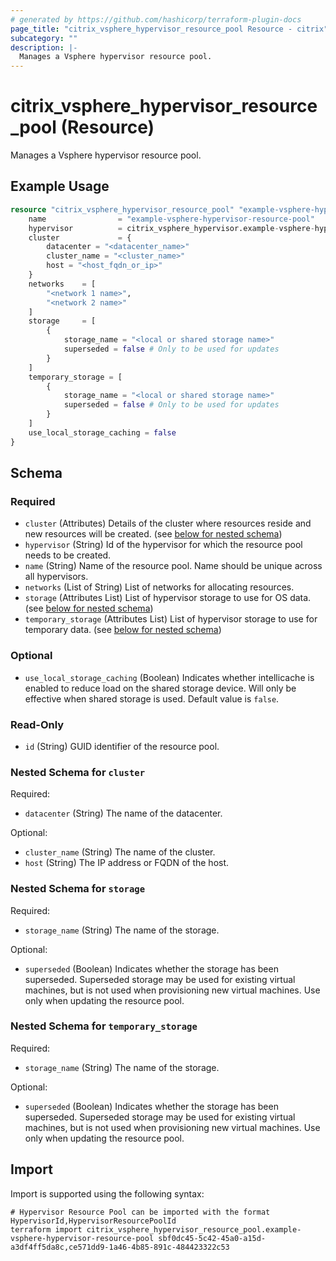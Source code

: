 ```yaml
---
# generated by https://github.com/hashicorp/terraform-plugin-docs
page_title: "citrix_vsphere_hypervisor_resource_pool Resource - citrix"
subcategory: ""
description: |-
  Manages a Vsphere hypervisor resource pool.
---
```


# citrix_vsphere_hypervisor_resource_pool (Resource)

Manages a Vsphere hypervisor resource pool.

## Example Usage

```terraform
resource "citrix_vsphere_hypervisor_resource_pool" "example-vsphere-hypervisor-resource-pool" {
    name                = "example-vsphere-hypervisor-resource-pool"
    hypervisor          = citrix_vsphere_hypervisor.example-vsphere-hypervisor.id
    cluster             = {
        datacenter = "<datacenter_name>"
        cluster_name = "<cluster_name>"
        host = "<host_fqdn_or_ip>"
    }
    networks    = [
        "<network 1 name>",
        "<network 2 name>"
    ]
    storage     = [
        {
            storage_name = "<local or shared storage name>"
            superseded = false # Only to be used for updates
        }
    ]
    temporary_storage = [
        {
            storage_name = "<local or shared storage name>"
            superseded = false # Only to be used for updates
        }
    ]
    use_local_storage_caching = false
}
```

<!-- schema generated by tfplugindocs -->
## Schema

### Required

- `cluster` (Attributes) Details of the cluster where resources reside and new resources will be created. (see [below for nested schema](#nestedatt--cluster))
- `hypervisor` (String) Id of the hypervisor for which the resource pool needs to be created.
- `name` (String) Name of the resource pool. Name should be unique across all hypervisors.
- `networks` (List of String) List of networks for allocating resources.
- `storage` (Attributes List) List of hypervisor storage to use for OS data. (see [below for nested schema](#nestedatt--storage))
- `temporary_storage` (Attributes List) List of hypervisor storage to use for temporary data. (see [below for nested schema](#nestedatt--temporary_storage))

### Optional

- `use_local_storage_caching` (Boolean) Indicates whether intellicache is enabled to reduce load on the shared storage device. Will only be effective when shared storage is used. Default value is `false`.

### Read-Only

- `id` (String) GUID identifier of the resource pool.

<a id="nestedatt--cluster"></a>
### Nested Schema for `cluster`

Required:

- `datacenter` (String) The name of the datacenter.

Optional:

- `cluster_name` (String) The name of the cluster.
- `host` (String) The IP address or FQDN of the host.


<a id="nestedatt--storage"></a>
### Nested Schema for `storage`

Required:

- `storage_name` (String) The name of the storage.

Optional:

- `superseded` (Boolean) Indicates whether the storage has been superseded. Superseded storage may be used for existing virtual machines, but is not used when provisioning new virtual machines. Use only when updating the resource pool.


<a id="nestedatt--temporary_storage"></a>
### Nested Schema for `temporary_storage`

Required:

- `storage_name` (String) The name of the storage.

Optional:

- `superseded` (Boolean) Indicates whether the storage has been superseded. Superseded storage may be used for existing virtual machines, but is not used when provisioning new virtual machines. Use only when updating the resource pool.

## Import

Import is supported using the following syntax:

```shell
# Hypervisor Resource Pool can be imported with the format HypervisorId,HypervisorResourcePoolId
terraform import citrix_vsphere_hypervisor_resource_pool.example-vsphere-hypervisor-resource-pool sbf0dc45-5c42-45a0-a15d-a3df4ff5da8c,ce571dd9-1a46-4b85-891c-484423322c53
```
